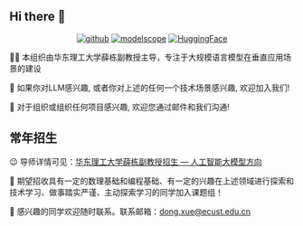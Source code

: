 ## Hi there 👋
<p align="center">
<a href="https://github.com/X-D-Lab"><img src="https://img.shields.io/badge/GitHub-24292e" alt="github"></a>
<a href="https://modelscope.cn/organization/X-D-Lab"><img src="https://img.shields.io/badge/ModelScope-blueviolet" alt="modelscope"></a>
<a href="https://huggingface.co/X-D-Lab"><img src="https://img.shields.io/badge/-HuggingFace-yellow" alt="HuggingFace"></a>
</p>
🙋‍♀️ 本组织由华东理工大学薛栋副教授主导，专注于大规模语言模型在垂直应用场景的建设  

🌈 如果你对LLM感兴趣, 或者你对上述的任何一个技术场景感兴趣, 欢迎加入我们!  

🧙 对于组织或组织任何项目感兴趣, 欢迎您通过邮件和我们沟通!   

## 常年招生

😉 导师详情可见：[华东理工大学薛栋副教授招生 — 人工智能大模型方向](https://mp.weixin.qq.com/s/zpusFkLLXfYxtDTjDwuZ1g)

👏 期望招收具有一定的数理基础和编程基础、有一定的兴趣在上述领域进行探索和技术学习、做事踏实严谨、主动探索学习的同学加入课题组！

🤝 感兴趣的同学欢迎随时联系。联系邮箱：dong.xue@ecust.edu.cn
